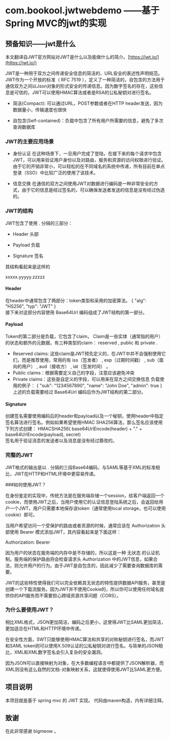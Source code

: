 # com.bookool.jwtwebdemo ——基于Spring MVC的jwt的实现

## 预备知识——jwt是什么

本文翻译自JWT官方网站对JWT是什么以及能做什么的简介。[https://jwt.io/](https://jwt.io/)

JWT是一种用于双方之间传递安全信息的简洁的、URL安全的表述性声明规范。JWT作为一个开放的标准（ RFC 7519 ），定义了一种简洁的，自包含的方法用于通信双方之间以Json对象的形式安全的传递信息。因为数字签名的存在，这些信息是可信的，JWT可以使用HMAC算法或者是RSA的公私秘钥对进行签名。

- 简洁(Compact): 可以通过URL，POST参数或者在HTTP header发送，因为数据量小，传输速度也很快

- 自包含(Self-contained)：负载中包含了所有用户所需要的信息，避免了多次查询数据库

### JWT的主要应用场景

- 身份认证
在这种场景下，一旦用户完成了登陆，在接下来的每个请求中包含JWT，可以用来验证用户身份以及对路由，服务和资源的访问权限进行验证。由于它的开销非常小，可以轻松的在不同域名的系统中传递，所有目前在单点登录（SSO）中比较广泛的使用了该技术。

- 信息交换
在通信的双方之间使用JWT对数据进行编码是一种非常安全的方式，由于它的信息是经过签名的，可以确保发送者发送的信息是没有经过伪造的。

### JWT的结构

JWT包含了使用 . 分隔的三部分：

- Header 头部

- Payload 负载

- Signature 签名

其结构看起来是这样的

xxxxx.yyyyy.zzzzz

#### Header

在header中通常包含了两部分：token类型和采用的加密算法。
{
  "alg": "HS256",
  "typ": "JWT"
}  
接下来对这部分内容使用 Base64Url 编码组成了JWT结构的第一部分。

#### Payload

Token的第二部分是负载，它包含了claim， Claim是一些实体（通常指的用户）的状态和额外的元数据，有三种类型的claim： reserved , public 和 private .
- Reserved claims: 这些claim是JWT预先定义的，在JWT中并不会强制使用它们，而是推荐使用，常用的有 iss（签发者） , exp（过期时间戳） , sub（面向的用户） , aud（接收方） , iat（签发时间） 。
- Public claims：根据需要定义自己的字段，注意应该避免冲突
- Private claims：这些是自定义的字段，可以用来在双方之间交换信息
负载使用的例子：
{
  "sub": "1234567890",
  "name": "John Doe",
  "admin": true
}
上述的负载需要经过 Base64Url 编码后作为JWT结构的第二部分。

#### Signature

创建签名需要使用编码后的header和payload以及一个秘钥，使用header中指定签名算法进行签名。例如如果希望使用HMAC SHA256算法，那么签名应该使用下列方式创建：
HMACSHA256(
  base64UrlEncode(header) + "." +
  base64UrlEncode(payload),
  secret)  
签名用于验证消息的发送者以及消息是没有经过篡改的。

### 完整的JWT

JWT格式的输出是以 . 分隔的三段Base64编码，与SAML等基于XML的标准相比，JWT在HTTP和HTML环境中更容易传递。

###如何使用JWT？

在身份鉴定的实现中，传统方法是在服务端存储一个session，给客户端返回一个cookie，而使用JWT之后，当用户使用它的认证信息登陆系统之后，会返回给用户一个JWT，用户只需要本地保存该token（通常使用local storage，也可以使用cookie）即可。

当用户希望访问一个受保护的路由或者资源的时候，通常应该在 Authorization 头部使用 Bearer 模式添加JWT，其内容看起来是下面这样：

Authorization: Bearer <token>

因为用户的状态在服务端的内存中是不存储的，所以这是一种 无状态 的认证机制。服务端的保护路由将会检查请求头 Authorization 中的JWT信息，如果合法，则允许用户的行为。由于JWT是自包含的，因此减少了需要查询数据库的需要。

JWT的这些特性使得我们可以完全依赖其无状态的特性提供数据API服务，甚至是创建一个下载流服务。因为JWT并不使用Cookie的，所以你可以使用任何域名提供你的API服务而不需要担心跨域资源共享问题（CORS）。

### 为什么要使用JWT？

相比XML格式，JSON更加简洁，编码之后更小，这使得JWT比SAML更加简洁，更加适合在HTML和HTTP环境中传递。

在安全性方面，SWT只能够使用HMAC算法和共享的对称秘钥进行签名，而JWT和SAML token则可以使用X.509认证的公私秘钥对进行签名。与简单的JSON相比，XML和XML数字签名会引入复杂的安全漏洞。

因为JSON可以直接映射为对象，在大多数编程语言中都提供了JSON解析器，而XML则没有这么自然的文档-对象映射关系，这就使得使用JWT比SAML更方便。

## 项目说明
本项目就是基于 spring mvc 的 JWT 实现。
代码由maven构造，内有详细注释。

## 致谢
在此非常感谢 bigmeow 。
